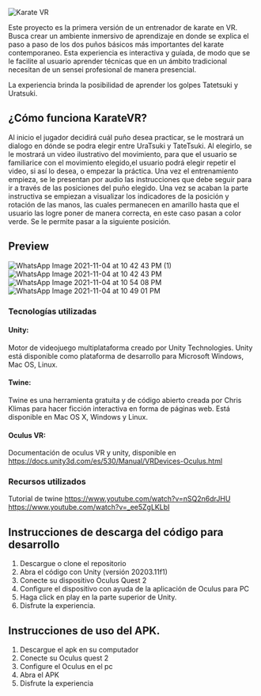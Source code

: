 
![Karate VR](https://user-images.githubusercontent.com/60227230/140448287-918d5804-a688-49c3-ae1c-25cb7e0d1d7f.png)


Este proyecto es la primera versión de un entrenador de karate en VR. Busca crear un ambiente inmersivo de aprendizaje en donde se explica el paso a paso de los dos puños básicos más importantes del karate contemporaneo.
Esta experiencia es interactiva y guíada, de modo que se le facilite al usuario aprender técnicas que en un ámbito tradicional necesitan de un sensei profesional de manera presencial.


La experiencia brinda la posibilidad de aprender los golpes Tatetsuki y Uratsuki. 

## ¿Cómo funciona KarateVR?
Al inicio el jugador decidirá cuál puño desea practicar, se le mostrará un dialogo en dónde se podra elegir entre UraTsuki y TateTsuki. Al elegirlo, se le mostrará un video ilustrativo del movimiento, para que el usuario se familiarice con el movimiento elegido,el usuario podrá elegir repetir el video, si así lo desea, o empezar la práctica. 
Una vez el entrenamiento empieza, se le presentan por audio las instrucciones que debe seguir para ir a través de las posiciones del puño elegido. Una vez se acaban la parte instructiva se empiezan a visualizar los indicadores de la posición y rotación de las manos, las cuales permanecen en amarillo hasta que el usuario las logre poner de manera correcta, en este caso pasan a color verde. Se le permite pasar a la siguiente posición. 

## Preview
![WhatsApp Image 2021-11-04 at 10 42 43 PM (1)](https://user-images.githubusercontent.com/60227230/140455817-ea008805-ef0b-43a4-836a-64ff2f45e52d.jpeg)
![WhatsApp Image 2021-11-04 at 10 42 43 PM](https://user-images.githubusercontent.com/60227230/140455770-0f9fe4c9-71d0-40d1-bcef-ad895835a845.jpeg)
![WhatsApp Image 2021-11-04 at 10 54 08 PM](https://user-images.githubusercontent.com/60227230/140455779-cb4565c4-6e42-47b8-954e-5c99137e6fda.jpeg)
![WhatsApp Image 2021-11-04 at 10 49 01 PM](https://user-images.githubusercontent.com/60227230/140455785-593a8cd2-ab68-44b3-99fb-b67471f3bf6b.jpeg)

### Tecnologías utilizadas
#### Unity: 
Motor de videojuego multiplataforma creado por Unity Technologies. Unity está disponible como plataforma de desarrollo para Microsoft Windows, Mac OS, Linux. 
#### Twine: 
Twine es una herramienta gratuita y de código abierto creada por Chris Klimas para hacer ficción interactiva en forma de páginas web. Está disponible en Mac OS X, Windows y Linux.
#### Oculus VR: 
Documentación de oculus VR y unity, disponible en https://docs.unity3d.com/es/530/Manual/VRDevices-Oculus.html

### Recursos utilizados
Tutorial de twine
https://www.youtube.com/watch?v=nSQ2n6drJHU
https://www.youtube.com/watch?v=_ee5ZgLKLbI

## Instrucciones de descarga del código para desarrollo

1. Descargue o clone el repositorio
2. Abra el código con Unity (versión 20203.11f1)
3. Conecte su dispositivo Oculus Quest 2
4. Configure el dispositivo con ayuda de la aplicación de Oculus para PC
5. Haga click en play en la parte superior de Unity.
6. Disfrute la experiencia.

## Instrucciones de uso del APK.
1. Descargue el apk en su computador
2. Conecte su Oculus quest 2
3. Configure el Oculus en el pc
4. Abra el APK
5. Disfrute la experiencia
